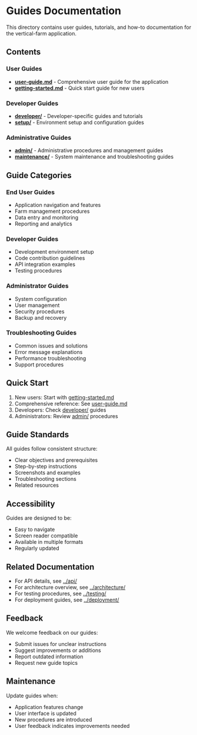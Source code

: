 # Guides Documentation

This directory contains user guides, tutorials, and how-to documentation for the vertical-farm application.

## Contents

### User Guides
- **[user-guide.md](./user-guide.md)** - Comprehensive user guide for the application
- **[getting-started.md](./getting-started.md)** - Quick start guide for new users

### Developer Guides
- **[developer/](./developer/)** - Developer-specific guides and tutorials
- **[setup/](./setup/)** - Environment setup and configuration guides

### Administrative Guides
- **[admin/](./admin/)** - Administrative procedures and management guides
- **[maintenance/](./maintenance/)** - System maintenance and troubleshooting guides

## Guide Categories

### End User Guides
- Application navigation and features
- Farm management procedures
- Data entry and monitoring
- Reporting and analytics

### Developer Guides
- Development environment setup
- Code contribution guidelines
- API integration examples
- Testing procedures

### Administrator Guides
- System configuration
- User management
- Security procedures
- Backup and recovery

### Troubleshooting Guides
- Common issues and solutions
- Error message explanations
- Performance troubleshooting
- Support procedures

## Quick Start

1. New users: Start with [getting-started.md](./getting-started.md)
2. Comprehensive reference: See [user-guide.md](./user-guide.md)
3. Developers: Check [developer/](./developer/) guides
4. Administrators: Review [admin/](./admin/) procedures

## Guide Standards

All guides follow consistent structure:
- Clear objectives and prerequisites
- Step-by-step instructions
- Screenshots and examples
- Troubleshooting sections
- Related resources

## Accessibility

Guides are designed to be:
- Easy to navigate
- Screen reader compatible
- Available in multiple formats
- Regularly updated

## Related Documentation

- For API details, see [../api/](../api/)
- For architecture overview, see [../architecture/](../architecture/)
- For testing procedures, see [../testing/](../testing/)
- For deployment guides, see [../deployment/](../deployment/)

## Feedback

We welcome feedback on our guides:
- Submit issues for unclear instructions
- Suggest improvements or additions
- Report outdated information
- Request new guide topics

## Maintenance

Update guides when:
- Application features change
- User interface is updated
- New procedures are introduced
- User feedback indicates improvements needed 